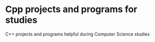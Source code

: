 # Cpp projects and programs for studies
 C++ projects and programs helpful during Computer Science studies 

